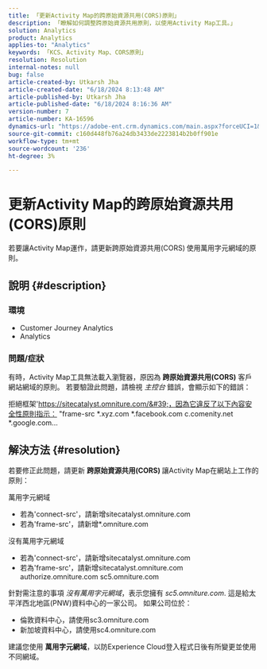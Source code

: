 ```yaml
---
title: 「更新Activity Map的跨原始資源共用(CORS)原則」
description: 「瞭解如何調整跨原始資源共用原則，以使用Activity Map工具。」
solution: Analytics
product: Analytics
applies-to: "Analytics"
keywords: 「KCS、Activity Map、CORS原則」
resolution: Resolution
internal-notes: null
bug: false
article-created-by: Utkarsh Jha
article-created-date: "6/18/2024 8:13:48 AM"
article-published-by: Utkarsh Jha
article-published-date: "6/18/2024 8:16:36 AM"
version-number: 7
article-number: KA-16596
dynamics-url: "https://adobe-ent.crm.dynamics.com/main.aspx?forceUCI=1&pagetype=entityrecord&etn=knowledgearticle&id=1afeb4af-4a2d-ef11-840b-6045bd06eea5"
source-git-commit: c160d448fb76a24db3433de2223814b2b0ff901e
workflow-type: tm+mt
source-wordcount: '236'
ht-degree: 3%

---
```


# 更新Activity Map的跨原始資源共用(CORS)原則


若要讓Activity Map運作，請更新跨原始資源共用(CORS)<b> </b>使用萬用字元網域的原則。

## 說明 {#description}


### <b>環境 </b>

- Customer Journey Analytics
- Analytics




### <b>問題/症狀</b>

有時，Activity Map工具無法載入瀏覽器，原因為 <b>跨原始資源共用(CORS)</b> 客戶網站網域的原則。 若要驗證此問題，請檢視 *主控台* 錯誤，會顯示如下的錯誤：

拒絕框架&#39;https://sitecatalyst.omniture.com/&#39;，因為它違反了以下內容安全性原則指示： &quot;frame-src \*.xyz.com \*.facebook.com c.comenity.net \*.google.com...


## 解決方法 {#resolution}


若要修正此問題，請更新 <b>跨原始資源共用(CORS) </b>讓Activity Map在網站上工作的原則：

萬用字元網域

- 若為&#39;connect-src&#39;，請新增sitecatalyst.omniture.com
- 若為&#39;frame-src&#39;，請新增\*.omniture.com


沒有萬用字元網域

- 若為&#39;connect-src&#39;，請新增sitecatalyst.omniture.com
- 若為&#39;frame-src&#39;，請新增sitecatalyst.omniture.com authorize.omniture.com sc5.omniture.com


針對需注意的事項 *沒有萬用字元網域*，表示您擁有 *sc5.omniture.com*. 這是給太平洋西北地區(PNW)資料中心的一家公司。 如果公司位於：

- 倫敦資料中心，請使用sc3.omniture.com
- 新加坡資料中心，請使用sc4.omniture.com


建議您使用 <b>萬用字元網域</b>，以防Experience Cloud登入程式日後有所變更並使用不同網域。
